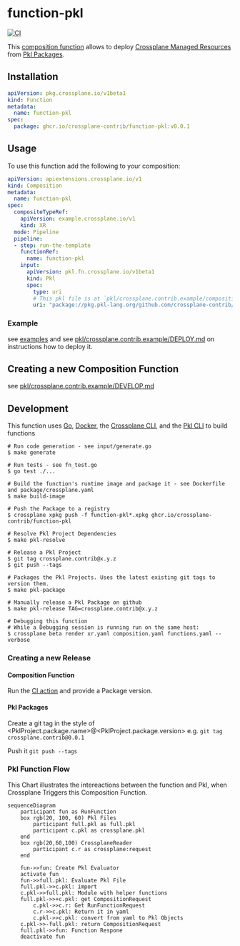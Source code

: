 # function-pkl
[![CI](https://github.com/crossplane-contrib/function-pkl/actions/workflows/ci.yml/badge.svg)](https://github.com/crossplane-contrib/function-pkl/actions/workflows/ci.yml)

This [composition function][functions] allows to deploy [Crossplane Managed Resources][crossplane] from [Pkl Packages][pkl].

## Installation
```yaml
apiVersion: pkg.crossplane.io/v1beta1
kind: Function
metadata:
  name: function-pkl
spec:
  package: ghcr.io/crossplane-contrib/function-pkl:v0.0.1
```

## Usage
To use this function add the following to your composition:
```yaml
apiVersion: apiextensions.crossplane.io/v1
kind: Composition
metadata:
  name: function-pkl
spec:
  compositeTypeRef:
    apiVersion: example.crossplane.io/v1
    kind: XR
  mode: Pipeline
  pipeline:
  - step: run-the-template
    functionRef:
      name: function-pkl
    input:
      apiVersion: pkl.fn.crossplane.io/v1beta1
      kind: Pkl
      spec:
        type: uri
        # This pkl file is at `pkl/crossplane.contrib.example/compositions/steps/full.pkl` in this repo
        uri: "package://pkg.pkl-lang.org/github.com/crossplane-contrib/function-pkl/crossplane.contrib.example@0.0.1#/compositions/steps/full.pkl"
```

### Example
see [examples](./example/)
and see [pkl/crossplane.contrib.example/DEPLOY.md](pkl/crossplane.contrib.example/DEPLOY.md) on instructions how to deploy it.
## Creating a new Composition Function
see [pkl/crossplane.contrib.example/DEVELOP.md](pkl/crossplane.contrib.example/DEVELOP.md)

## Development
This function uses [Go][go], [Docker][docker], the [Crossplane CLI][cli], and the [Pkl CLI][pkl cli] to build functions

```shell
# Run code generation - see input/generate.go
$ make generate

# Run tests - see fn_test.go
$ go test ./...

# Build the function's runtime image and package it - see Dockerfile and package/crossplane.yaml
$ make build-image

# Push the Package to a registry
$ crossplane xpkg push -f function-pkl*.xpkg ghcr.io/crossplane-contrib/function-pkl

# Resolve Pkl Project Dependencies
$ make pkl-resolve

# Release a Pkl Project
$ git tag crossplane.contrib@x.y.z
$ git push --tags

# Packages the Pkl Projects. Uses the latest existing git tags to version them.
$ make pkl-package

# Manually release a Pkl Package on github
$ make pkl-release TAG=crossplane.contrib@x.y.z

# Debugging this function
# While a Debugging session is running run on the same host:
$ crossplane beta render xr.yaml composition.yaml functions.yaml --verbose
```

### Creating a new Release
#### Composition Function
Run the [CI action](https://github.com/crossplane-contrib/function-pkl/actions/workflows/ci.yml) and provide a Package version.
#### Pkl Packages
Create a git tag in the style of <PklProject.package.name>@<PklProject.package.version> e.g. `git tag crossplane.contrib@0.0.1`

Push it `git push --tags`

### Pkl Function Flow
This Chart illustrates the intereactions between the function and Pkl, when Crossplane Triggers this Composition Function.

```mermaid
sequenceDiagram
    participant fun as RunFunction
    box rgb(20, 100, 60) Pkl Files
        participant full.pkl as full.pkl
        participant c.pkl as crossplane.pkl
    end
    box rgb(20,60,100) CrossplaneReader
        participant c.r as crossplane:request
    end

    fun->>fun: Create Pkl Evaluator
    activate fun
    fun->>full.pkl: Evaluate Pkl File
    full.pkl->>c.pkl: import
    c.pkl->>full.pkl: Module with helper functions
    full.pkl->>+c.pkl: get CompositionRequest
        c.pkl->>c.r: Get RunFunctionRequest
        c.r->>c.pkl: Return it in yaml
        c.pkl->>c.pkl: convert from yaml to Pkl Objects
    c.pkl->>-full.pkl: return CompositionRequest
    full.pkl->>fun: Function Respone
    deactivate fun
```

[functions]: https://docs.crossplane.io/latest/concepts/composition-functions
[go]: https://go.dev
[crossplane]: https://www.crossplane.io
[function guide]: https://docs.crossplane.io/knowledge-base/guides/write-a-composition-function-in-go
[package docs]: https://pkg.go.dev/github.com/crossplane/function-sdk-go
[docker]: https://www.docker.com
[cli]: https://docs.crossplane.io/latest/cli
[pkl]: https://pkl-lang.org
[pkl cli]: https://pkl-lang.org/main/current/pkl-cli/index.html#installation
[provider-kubernetes]: https://marketplace.upbound.io/providers/crossplane-contrib/provider-kubernetes/v0.13.0
[provider-kubernetes-object]: https://marketplace.upbound.io/providers/crossplane-contrib/provider-kubernetes/v0.13.0/resources/kubernetes.crossplane.io/Object/v1alpha2
